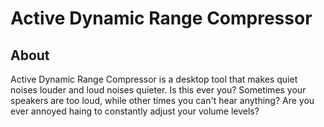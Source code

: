 Active Dynamic Range Compressor
========

About
-----
Active Dynamic Range Compressor is a desktop tool that makes quiet noises louder and loud noises quieter. Is this 
ever you? Sometimes your speakers are too loud, while other times you can't hear anything? Are you ever annoyed 
haing to constantly adjust your volume levels?

